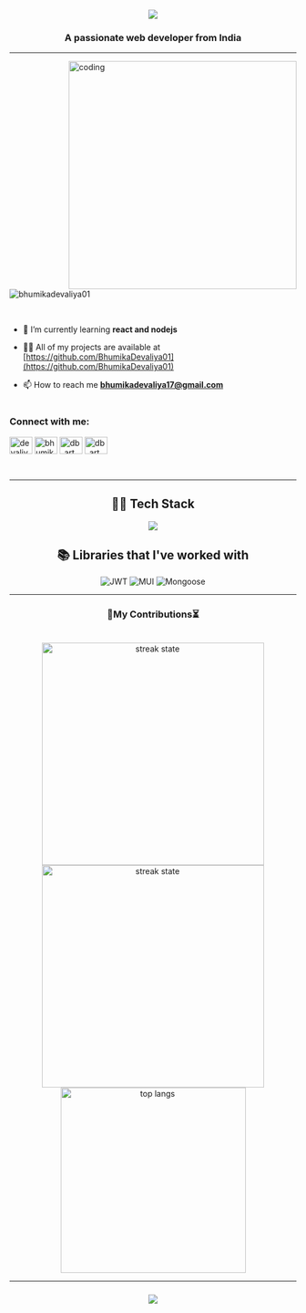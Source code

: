 <h1 align="center">
<a href="https://git.io/typing-svg">
<img src="https://readme-typing-svg.herokuapp.com/?font=Righteous&size=45&center=true&width=700&height=90&duration=6000&lines=Hi+there+👋,;+I'm+Bhumika+Devaliya!!">
</a></h1>
<h3 align="center">A passionate web developer from India</h3>
<hr>

<img align="right" alt="coding" width="400" src="https://cdn.dribbble.com/users/17707/screenshots/2413754/rrr.gif">

<p align="left"> <img src="https://komarev.com/ghpvc/?username=bhumikadevaliya01&label=Profile%20views&color=0e75b6&style=flat" alt="bhumikadevaliya01" /> </p>
<br>

- 🌱 I’m currently learning **react and nodejs**

- 👨‍💻 All of my projects are available at [https://github.com/BhumikaDevaliya01](https://github.com/BhumikaDevaliya01)

- 📫 How to reach me **bhumikadevaliya17@gmail.com**
  <br><br>

<h3 align="left">Connect with me:</h3>
<p align="left">
<a href="https://twitter.com/devaliyabhumika" target="blank"><img align="center" src="https://raw.githubusercontent.com/rahuldkjain/github-profile-readme-generator/master/src/images/icons/Social/twitter.svg" alt="devaliyabhumika" height="30" width="40" /></a>
<a href="https://fb.com/bhumika devaliya" target="blank"><img align="center" src="https://raw.githubusercontent.com/rahuldkjain/github-profile-readme-generator/master/src/images/icons/Social/facebook.svg" alt="bhumika devaliya" height="30" width="40" /></a>
<a href="https://instagram.com/db_art_maniac" target="blank"><img align="center" src="https://raw.githubusercontent.com/rahuldkjain/github-profile-readme-generator/master/src/images/icons/Social/instagram.svg" alt="db_art_maniac" height="30" width="40" /></a>
<a href="https://www.youtube.com/c/db_art_maniac" target="blank"><img align="center" src="https://raw.githubusercontent.com/rahuldkjain/github-profile-readme-generator/master/src/images/icons/Social/youtube.svg" alt="db_art_maniac" height="30" width="40" /></a>
</p>
<br>
<hr>

<section>
  <h2 align="center">👩‍💻 Tech Stack</h2>
  <p align="center">
    <img src="https://skillicons.dev/icons?i=c,cpp,js,react,nodejs,github,mongodb,postman,mysql" />
  </a>
</p>
</section>

<!--<h3 align="center">Languages - frameworks - Tools</h3>
<br>
<div align="center">
  <a href="https://skillicons.dev">
    <img src="https://skillicons.dev/icons?i=html,css,javascript,c,cpp,java,github,mongodb,postman,nodejs,react,mysql,python" /><br>
<br> </a> </div> -->

<section align="center">
  <h2>📚 Libraries that I've worked with</h2>
  <img alt="JWT" src="https://img.shields.io/badge/JWT-black?style=for-the-badge&logo=JSON%20web%20tokens"/>
  <img alt="MUI" src="https://img.shields.io/badge/MUI-%230081CB.svg?style=for-the-badge&logo=mui&logoColor=white"/>
  <img alt="Mongoose" src="https://img.shields.io/badge/Mongoose-F04D35.svg?style=for-the-badge&logo=Mongoose&logoColor=white"/>
</section>

<hr>

<div align="center">
  <h3> 📌My Contributions⏳ </h3> <br>

  <img width=390 src="https://streak-stats.demolab.com/?user=BhumikaDevaliya01&count_private=true&theme=react&border_radius=10" alt="streak state"/>
  <img width=390 src="https://github-readme-stats-salesp07.vercel.app/api?username=BhumikaDevaliya01&count_private=true&show_icons=true&theme=react&rank_icon=github&border_radius=10" alt="streak state" />
  <img width=325 align="center" src="https://github-readme-stats-salesp07.vercel.app/api/top-langs/?username=BhumikaDevaliya01&langs_count=8&layout=compact&theme=react&border_radius=10&size_weight=0.5&count_weight=0.5&exclude_repo=github-readme-stats" alt="top langs" />
</div>
<hr>

<h3 align="center">
<a href="https://git.io/typing-svg">
<img src="https://readme-typing-svg.herokuapp.com/?font=Righteous&size=25&center=true&width=500&height=70&duration=4000&lines=Thanks+for+visiting!+✌;+Let's+connect✌!!">
</a>
</h3>
